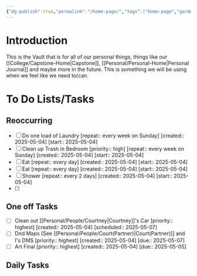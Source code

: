 ```yaml
---
{"dg-publish":true,"permalink":"/home-page/","tags":["home-page","gardenEntry"]}
---
```


# Introduction
This is the Vault that is for all of our personal things, things like our [[College/Capstone-Home\|Capstone]], [[Personal/Personal-Home\|Personal Journal]] and maybe more in the future. This is something we will be using when we feel like we need to/can. 

# To Do Lists/Tasks
## Reoccurring

- [ ] Do one load of Laundry  [repeat:: every week on Sunday]  [created:: 2025-05-04]  [start:: 2025-05-04]
- [ ] Clean up Trash in Bedroom  [priority:: high]  [repeat:: every week on Sunday]  [created:: 2025-05-04]  [start:: 2025-05-04]
- [ ] Eat  [repeat:: every day]  [created:: 2025-05-04]  [start:: 2025-05-04]
- [ ] Eat  [repeat:: every day]  [created:: 2025-05-04]  [start:: 2025-05-04]
- [ ] Shower  [repeat:: every 2 days]  [created:: 2025-05-04]  [start:: 2025-05-04]
- [ ] 

## One off Tasks
- [ ] Clean out [[Personal/People/Courtney\|Courtney]]'s Car  [priority:: highest]  [created:: 2025-05-04]  [scheduled:: 2025-05-07]
- [ ] Dnd Maps (See [[Personal/People/Court(Partner)\|Court(Partner)]] and I's DMS  [priority:: highest]  [created:: 2025-05-04]  [due:: 2025-05-07]
- [ ] Art Final  [priority:: highest]  [created:: 2025-05-04]  [due:: 2025-05-05]

## Daily Tasks
